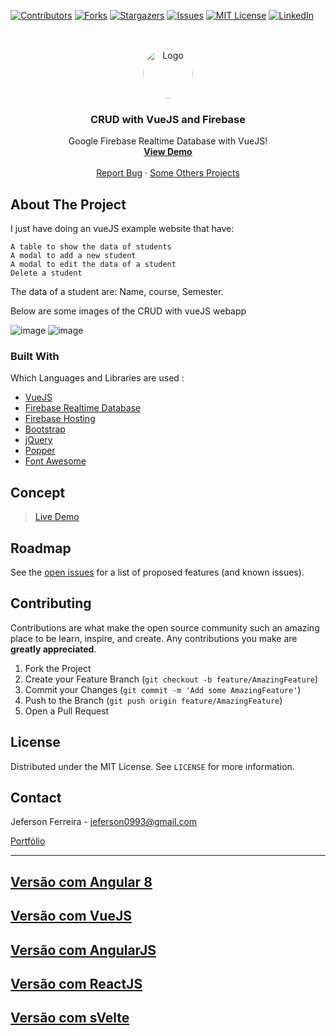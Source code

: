 [![Contributors][contributors-shield]][contributors-url]
[![Forks][forks-shield]][forks-url]
[![Stargazers][stars-shield]][stars-url]
[![Issues][issues-shield]][issues-url]
[![MIT License][license-shield]][license-url]
[![LinkedIn][linkedin-shield]][linkedin-url]


<br />
<p align="center">
  <a href="https://github.com/othneildrew/Best-README-Template">
    <img src="https://user-images.githubusercontent.com/29678099/71330693-1ed06d80-250d-11ea-9b98-a04279392272.jpeg" alt="Logo" width="80" height="80" style="border-radius: 50%;">
  </a>

  <h3 align="center">CRUD with VueJS and Firebase</h3>

  <p align="center">
    Google Firebase Realtime Database with VueJS!
    <br />
    <a href="https://web-projects-tests.firebaseapp.com/"><strong>View Demo</strong></a>
    <br />
    <br />
    <a href="https://github.com/jeferson0993/crud-vuejs-firebase/issues">Report Bug</a>
    ·
    <a href="http://jeferson.tk/">Some Others Projects</a>
  </p>
</p>

<!-- ABOUT THE PROJECT -->
## About The Project

 I just have doing an vueJS example website that have:

    A table to show the data of students
    A modal to add a new student
    A modal to edit the data of a student
    Delete a student

The data of a student are: Name, course, Semester.

Below are some images of the CRUD with vueJS webapp

![image](https://user-images.githubusercontent.com/29678099/71535792-798c0f80-28e7-11ea-9b42-b55e8ab7e10f.png)
![image](https://user-images.githubusercontent.com/29678099/71535795-87419500-28e7-11ea-8c71-55be7221954b.png)

### Built With
Which Languages and Libraries are used :
* [VueJS](https://vuejs.org/)
* [Firebase Realtime Database](https://firebase.google.com/products/realtime-database/)
* [Firebase Hosting](https://firebase.google.com/products/hosting/)
* [Bootstrap](https://getbootstrap.com/)
* [jQuery](https://jquery.com/)
* [Popper](https://popper.js.org/)
* [Font Awesome](https://fontawesome.com)

## Concept

> [Live Demo](https://web-projects-tests.firebaseapp.com/)

<!-- ROADMAP -->
## Roadmap

See the [open issues](https://github.com/jeferson0993/crud-vuejs-firebase/issues) for a list of proposed features (and known issues).



<!-- CONTRIBUTING -->
## Contributing

Contributions are what make the open source community such an amazing place to be learn, inspire, and create. Any contributions you make are **greatly appreciated**.

1. Fork the Project
2. Create your Feature Branch (`git checkout -b feature/AmazingFeature`)
3. Commit your Changes (`git commit -m 'Add some AmazingFeature'`)
4. Push to the Branch (`git push origin feature/AmazingFeature`)
5. Open a Pull Request



<!-- LICENSE -->
## License

Distributed under the MIT License. See `LICENSE` for more information.



<!-- CONTACT -->
## Contact

Jeferson Ferreira - jeferson0993@gmail.com

[Portfólio](http://www.jeferson.tk/)

---

## [Versão com Angular 8](https://github.com/jeferson0993/crud-angular8-firebase)
## [Versão com VueJS](https://github.com/jeferson0993/crud-vuejs-firebase)
## [Versão com AngularJS](https://github.com/jeferson0993/jeferson0993-crud-angularjs-firebase)
## [Versão com ReactJS](https://github.com/jeferson0993/)
## [Versão com sVelte](https://github.com/jeferson0993/)


<!-- MARKDOWN LINKS & IMAGES -->
<!-- https://www.markdownguide.org/basic-syntax/#reference-style-links -->
[contributors-shield]: https://img.shields.io/github/contributors/jeferson0993/crud-vuejs-firebase.svg?style=flat-square
[contributors-url]: https://github.com/jeferson0993/crud-vuejs-firebase/graphs/contributors
[forks-shield]: https://img.shields.io/github/forks/jeferson0993/crud-vuejs-firebase.svg?style=flat-square
[forks-url]: https://github.com/jeferson0993/crud-vuejs-firebase/network/members
[stars-shield]: https://img.shields.io/github/stars/jeferson0993/crud-vuejs-firebase.svg?style=flat-square
[stars-url]: https://github.com/jeferson0993/crud-vuejs-firebase/stargazers
[issues-shield]: https://img.shields.io/github/issues/jeferson0993/crud-vuejs-firebase.svg?style=flat-square
[issues-url]: https://github.com/jeferson0993/crud-vuejs-firebase/issues
[license-shield]: https://img.shields.io/github/license/jeferson0993/crud-vuejs-firebase.svg?style=flat-square
[license-url]: https://github.com/jeferson0993/crud-vuejs-firebase/blob/master/LICENSE
[linkedin-shield]: https://img.shields.io/badge/-LinkedIn-black.svg?style=flat-square&logo=linkedin&colorB=555
[linkedin-url]: https://www.linkedin.com/in/jeferson-ferreira-4a036b143/
[home-screenshot]: https://user-images.githubusercontent.com/29678099/71330655-f47eb000-250c-11ea-8f5c-3069b4c708f7.png
[add-screenshot]: https://user-images.githubusercontent.com/29678099/71330627-db75ff00-250c-11ea-8fe5-a2c1a02c1550.png


